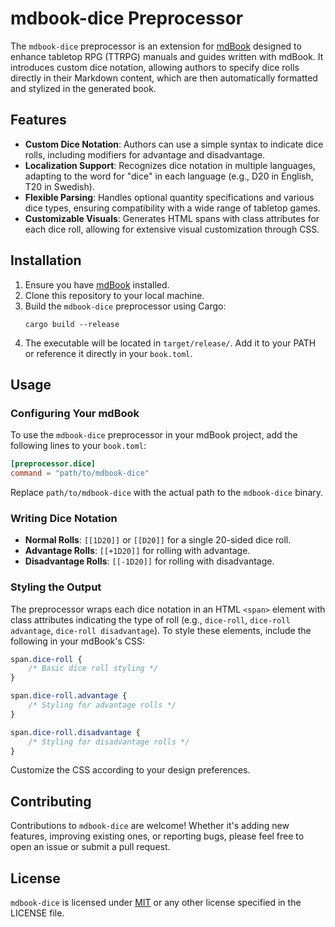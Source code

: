 # mdbook-dice Preprocessor

The `mdbook-dice` preprocessor is an extension for [mdBook](https://github.com/rust-lang/mdBook) designed to enhance tabletop RPG (TTRPG) manuals and guides written with mdBook. It introduces custom dice notation, allowing authors to specify dice rolls directly in their Markdown content, which are then automatically formatted and stylized in the generated book.

## Features

- **Custom Dice Notation**: Authors can use a simple syntax to indicate dice rolls, including modifiers for advantage and disadvantage.
- **Localization Support**: Recognizes dice notation in multiple languages, adapting to the word for "dice" in each language (e.g., D20 in English, T20 in Swedish).
- **Flexible Parsing**: Handles optional quantity specifications and various dice types, ensuring compatibility with a wide range of tabletop games.
- **Customizable Visuals**: Generates HTML spans with class attributes for each dice roll, allowing for extensive visual customization through CSS.

## Installation

1. Ensure you have [mdBook](https://github.com/rust-lang/mdBook) installed.
2. Clone this repository to your local machine.
3. Build the `mdbook-dice` preprocessor using Cargo:
   ```
   cargo build --release
   ```
4. The executable will be located in `target/release/`. Add it to your PATH or reference it directly in your `book.toml`.

## Usage

### Configuring Your mdBook

To use the `mdbook-dice` preprocessor in your mdBook project, add the following lines to your `book.toml`:

```toml
[preprocessor.dice]
command = "path/to/mdbook-dice"
```

Replace `path/to/mdbook-dice` with the actual path to the `mdbook-dice` binary.

### Writing Dice Notation

- **Normal Rolls**: `[[1D20]]` or `[[D20]]` for a single 20-sided dice roll.
- **Advantage Rolls**: `[[+1D20]]` for rolling with advantage.
- **Disadvantage Rolls**: `[[-1D20]]` for rolling with disadvantage.

### Styling the Output

The preprocessor wraps each dice notation in an HTML `<span>` element with class attributes indicating the type of roll (e.g., `dice-roll`, `dice-roll advantage`, `dice-roll disadvantage`). To style these elements, include the following in your mdBook's CSS:

```css
span.dice-roll {
    /* Basic dice roll styling */
}

span.dice-roll.advantage {
    /* Styling for advantage rolls */
}

span.dice-roll.disadvantage {
    /* Styling for disadvantage rolls */
}
```

Customize the CSS according to your design preferences.

## Contributing

Contributions to `mdbook-dice` are welcome! Whether it's adding new features, improving existing ones, or reporting bugs, please feel free to open an issue or submit a pull request.

## License

`mdbook-dice` is licensed under [MIT](LICENSE) or any other license specified in the LICENSE file.


